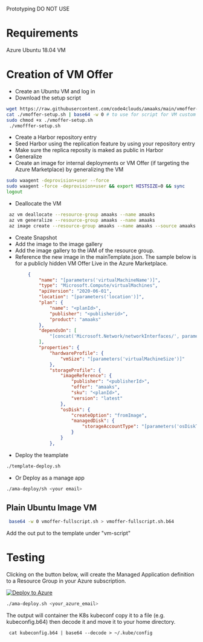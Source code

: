 Prototyping DO NOT USE

# Requirements
Azure Ubuntu 18.04 VM

# Creation of VM Offer
- Create an Ubuntu VM and log in
- Download the setup script
``` bash
wget https://raw.githubusercontent.com/code4clouds/amaaks/main/vmoffer-setup.sh
cat ./vmoffer-setup.sh | base64 -w 0 # to use for script for VM custom extension script (optional)
sudo chmod +x ./vmoffer-setup.sh
 ./vmofffer-setup.sh
```

- Create a Harbor repository entry
- Seed Harbor using the replication feature by using your repository entry
- Make sure the replica reposity is maked as public in Harbor
- Generalize
- Create an image for internal deployments or VM Offer (if targeting the Azure Marketplace) by generalizing the VM
``` bash
sudo waagent -deprovision+user --force
sudo waagent -force -deprovision+user && export HISTSIZE=0 && sync
logout
```
- Deallocate the VM
``` bash
 az vm deallocate --resource-group amaaks --name amaaks
 az vm generalize --resource-group amaaks --name amaaks
 az image create --resource-group amaaks --name amaaks --source amaaks
 ```
- Create Snapshot
- Add the image to the image gallery
- Add the image gallery to the IAM of the resource group.
- Reference the new image in the mainTemplate.json.  The sample below is for a publicly hidden VM Offer Live in the Azure Marketplace.
``` json
        {
            "name": "[parameters('virtualMachineName')]",
            "type": "Microsoft.Compute/virtualMachines",
            "apiVersion": "2020-06-01",
            "location": "[parameters('location')]",
            "plan": {
                "name": "<planId>",
                "publisher": "<publisherid>",
                "product": "amaaks"
            },
            "dependsOn": [
                "[concat('Microsoft.Network/networkInterfaces/', parameters('networkInterfaceName'))]"
            ],
            "properties": {
                "hardwareProfile": {
                    "vmSize": "[parameters('virtualMachineSize')]"
                },
                "storageProfile": {
                    "imageReference": {
                        "publisher": "<publisherId>",
                        "offer": "amaaks",
                        "sku": "<planId>",
                        "version": "latest"
                    },
                    "osDisk": {
                        "createOption": "fromImage",
                        "managedDisk": {
                            "storageAccountType": "[parameters('osDiskType')]"
                        }
                    }
                },

```
- Deploy the teamplate
``` bash
./template-deploy.sh
```
- Or Deploy as a manage app
``` bash
./ama-deploy/sh <your email>
```

## Plain Ubuntu Image VM
``` bash
 base64 -w 0 vmoffer-fullscript.sh > vmoffer-fullscript.sh.b64
```
Add the out put to the template under "vm-script"

# Testing

Clicking on the button below, will create the Managed Application definition to a Resource Group in your Azure subscription.

[![Deploy to Azure](http://azuredeploy.net/deploybutton.png)](https://portal.azure.com/#create/Microsoft.Template/uri/https%3A%2F%2Fraw.githubusercontent.com%2Fcode4clouds%2Famaaks%2Fmain%2Fazuredeploy.json)


``` bash
./ama-deploy.sh <your_azure_email>
```

The output will container the K8s kubeconf copy it to a file (e.g. kubeconfig.b64) then decode it and move it to your home directory.
``` 
 cat kubeconfig.b64 | base64 --decode > ~/.kube/config
 ```
